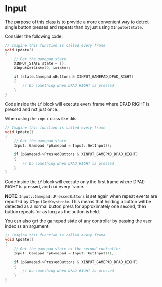 # Input

The purpose of this class is to provide a more convenient way to detect single button presses and repeats than by just using `XInputGetState`.

Consider the following code:

```C++
// Imagine this function is called every frame
void Update()
{
    // Get the gamepad state
    XINPUT_STATE state = {};
    XInputGetState(0, &state);

    if (state.Gamepad.wButtons & XINPUT_GAMEPAD_DPAD_RIGHT)
    {
        // Do something when DPAD RIGHT is pressed
    }
}
```

Code inside the `if` block will execute every frame where DPAD RIGHT is pressed and not just once.

When using the `Input` class like this:

```C++
// Imagine this function is called every frame
void Update()
{
    // Get the gamepad state
    Input::Gamepad *pGamepad = Input::GetInput();

    if (pGamepad->PressedButtons & XINPUT_GAMEPAD_DPAD_RIGHT)
    {
        // Do something when DPAD RIGHT is pressed
    }
}
```

Code inside the `if` block will execute only the first frame where DPAD RIGHT is pressed, and not every frame.

**NOTE**: `Input::Gamepad::PressedButtons` is set again when repeat events are reported by `XInputGetKeystroke`. This means that holding a button will be detected as a normal button press for approximately one second, then button repeats for as long as the button is held.

You can also get the gamepad state of any controller by passing the user index as an argument:

```C++
// Imagine this function is called every frame
void Update()
{
    // Get the gamepad state of the second controller
    Input::Gamepad *pGamepad = Input::GetInput(1);

    if (pGamepad->PressedButtons & XINPUT_GAMEPAD_DPAD_RIGHT)
    {
        // Do something when DPAD RIGHT is pressed
    }
}
```
